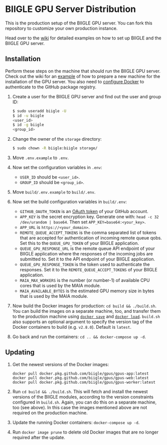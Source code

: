 # BIIGLE GPU Server Distribution

This is the production setup of the BIIGLE GPU server. You can fork this repository to customize your own production instance.

Head over to the [wiki](https://github.com/biigle/gpus-distribution/wiki/Example-setup) for detailed examples on how to set up BIIGLE and the BIIGLE GPU server.

## Installation

Perform these steps on the machine that should run the BIIGLE GPU server. Check out the wiki for an [example](https://github.com/biigle/gpus-distribution/wiki/Example-installation) of how to prepare a new machine for the installation of the GPU server. You also need to [configure Docker](https://help.github.com/en/github/managing-packages-with-github-packages/configuring-docker-for-use-with-github-packages#authenticating-to-github-packages) to authenticate to the GitHub package registry.

1. Create a user for the BIIGLE GPU server and find out the user and group ID:
   ```bash
   $ sudo useradd biigle -U
   $ id -u biigle
   <user_id>
   $ id -g biigle
   <group_id>
   ```

2. Change the owner of the `storage` directory:
   ```bash
   $ sudo chown -R biigle:biigle storage/
   ```

2. Move `.env.example` to `.env`.

3. Now set the configuration variables in `.env`:

   - `USER_ID` should be `<user_id>`.
   - `GROUP_ID` should be `<group_id>`.

2. Move `build/.env.example` to `build/.env`.

3. Now set the build configuration variables in `build/.env`:

   - `GITHUB_OAUTH_TOKEN` is an [OAuth token](https://help.github.com/articles/creating-a-personal-access-token-for-the-command-line/) of your GitHub account.
   - `APP_KEY` is the secret encryption key. Generate one with: `head -c 32 /dev/urandom | base64`. Then set `APP_KEY=base64:<your_key>`.
   - `APP_URL` is `https://<your_domain>`.
   - `REMOTE_QUEUE_ACCEPT_TOKENS` is the comma separated list of tokens that are accepted for authentication of incoming remote queue qobs. Set this to the `QUEUE_GPU_TOKEN` of your BIIGLE application.
   - `QUEUE_GPU_RESPONSE_URL` is the remote queue API endpoint of your BIIGLE application where the responses of the incoming jobs are submitted to. Set it to the API endpoint of your BIIGLE application.
   - `QUEUE_GPU_RESPONSE_TOKEN` is the token used to authenticate the responses. Set it to the `REMOTE_QUEUE_ACCEPT_TOKENS` of your BIIGLE application.
   - `MAIA_MAX_WORKERS` is the number (or number-1) of available CPU cores that is used by the MAIA module.
   - `MAIA_AVAILABLE_BYTES` is the estimated GPU memory size in bytes that is used by the MAIA module.

4. Now build the Docker images for production: `cd build && ./build.sh`. You can build the images on a separate machine, too, and transfer them to the production machine using [`docker save`](https://docs.docker.com/engine/reference/commandline/save/) and [`docker load`](https://docs.docker.com/engine/reference/commandline/load/). `build.sh` also supports an optional argument to specify the version tag of the Docker containers to build (e.g. `v2.8.0`). Default is `latest`.

5. Go back and run the containers: `cd .. && docker-compose up -d`.

## Updating

1. Get the newest versions of the Docker images:
   ```
   docker pull docker.pkg.github.com/biigle/gpus/gpus-app:latest
   docker pull docker.pkg.github.com/biigle/gpus/gpus-web:latest
   docker pull docker.pkg.github.com/biigle/gpus/gpus-worker:latest
   ```

2. Run `cd build && ./build.sh`. This will fetch and install the newest versions of the BIIGLE modules, according to the version constraints configured in `build.sh`. Again, you can do this on a separate machine, too (see above). In this case the images mentioned above are not required on the production machine.

3. Update the running Docker containers: `docker-compose up -d`.

4. Run `docker image prune` to delete old Docker images that are no longer required after the update.
